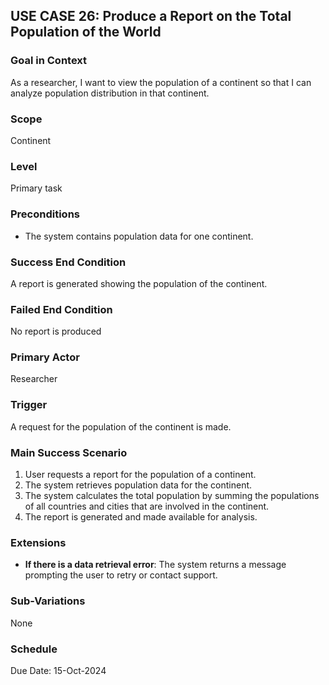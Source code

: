 ## USE CASE 26: Produce a Report on the Total Population of the World

### Goal in Context
As a researcher, I want to view the population of a continent so that I can analyze population distribution in that continent.

### Scope
Continent

### Level
Primary task

### Preconditions
- The system contains population data for one continent.

### Success End Condition
A report is generated showing the population of the continent.

### Failed End Condition
No report is produced

### Primary Actor
Researcher

### Trigger
A request for the population of the continent is made.

### Main Success Scenario
1. User requests a report for the population of a continent.
2. The system retrieves population data for the continent.
3. The system calculates the total population by summing the populations of all countries and cities that are involved in the continent.
4. The report is generated and made available for analysis.

### Extensions
- **If there is a data retrieval error**: The system returns a message prompting the user to retry or contact support.

### Sub-Variations
None

### Schedule
Due Date: 15-Oct-2024
